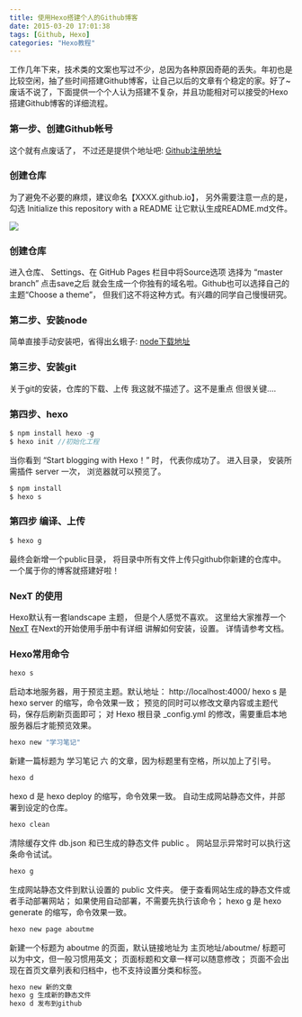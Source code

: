 ```yaml
---
title: 使用Hexo搭建个人的Github博客
date: 2015-03-20 17:01:38
tags: [Github, Hexo]
categories: "Hexo教程"
---
```


工作几年下来，技术类的文案也写过不少，总因为各种原因奇葩的丢失。年初也是比较空闲，抽了些时间搭建Github博客，让自己以后的文章有个稳定的家。好了~ 废话不说了，下面提供一个个人认为搭建不复杂，并且功能相对可以接受的Hexo搭建Github博客的详细流程。


### 第一步、创建Github帐号

这个就有点废话了， 不过还是提供个地址吧: [Github注册地址](https://github.com/)

### 创建仓库

为了避免不必要的麻烦，建议命名【XXXX.github.io】， 另外需要注意一点的是， 勾选 Initialize this repository with a README  让它默认生成README.md文件。

![](20180312165407.png)  

### 创建仓库

进入仓库、 Settings、在 GitHub Pages 栏目中将Source选项 选择为 “master branch”  点击save之后 就会生成一个你独有的域名啦。Github也可以选择自己的主题“Choose a theme”， 但我们这不将这种方式。有兴趣的同学自己慢慢研究。

### 第二步、安装node

简单直接手动安装吧，省得出幺蛾子: [node下载地址](http://nodejs.cn/download/)

### 第三步、安装git

关于git的安装，仓库的下载、上传 我这就不描述了。这不是重点  但很关键....

### 第四步、hexo

```c
$ npm install hexo -g
$ hexo init //初始化工程
```

当你看到 “Start blogging with Hexo！” 时， 代表你成功了。
进入目录， 安装所需插件
server 一次， 浏览器就可以预览了。

```c
$ npm install 
$ hexo s
```

### 第四步 编译、上传

```c
$ hexo g 
```

最终会新增一个public目录， 将目录中所有文件上传只github你新建的仓库中。一个属于你的博客就搭建好啦！

### NexT 的使用

Hexo默认有一套landscape 主题， 但是个人感觉不喜欢。 这里给大家推荐一个 [NexT](http://theme-next.iissnan.com/getting-started.html)
在Next的开始使用手册中有详细 讲解如何安装，设置。 详情请参考文档。

### Hexo常用命令

```c
hexo s 
```
启动本地服务器，用于预览主题。默认地址： http://localhost:4000/
hexo s 是 hexo server 的缩写，命令效果一致；
预览的同时可以修改文章内容或主题代码，保存后刷新页面即可；
对 Hexo 根目录 _config.yml 的修改，需要重启本地服务器后才能预览效果。

```c
hexo new "学习笔记"
```
新建一篇标题为 学习笔记 六 的文章，因为标题里有空格，所以加上了引号。

```c
hexo d
```

hexo d 是 hexo deploy 的缩写，命令效果一致。
自动生成网站静态文件，并部署到设定的仓库。

```c
hexo clean
```
清除缓存文件 db.json 和已生成的静态文件 public 。
网站显示异常时可以执行这条命令试试。

```c
hexo g
```
生成网站静态文件到默认设置的 public 文件夹。
便于查看网站生成的静态文件或者手动部署网站；
如果使用自动部署，不需要先执行该命令；
hexo g 是 hexo generate 的缩写，命令效果一致。

```c
hexo new page aboutme
```

新建一个标题为 aboutme 的页面，默认链接地址为 主页地址/aboutme/
标题可以为中文，但一般习惯用英文；
页面标题和文章一样可以随意修改；
页面不会出现在首页文章列表和归档中，也不支持设置分类和标签。

```c
hexo new 新的文章
hexo g 生成新的静态文件
hexo d 发布到github
```